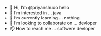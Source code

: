 - 👋 Hi, I’m @priyanshuoo hello
- 👀 I’m interested in ... java
- 🌱 I’m currently learning ... nothing
- 💞️ I’m looking to collaborate on ... devloper
- 📫 How to reach me ... softwere devloper


<!---
priyanshuoo/priyanshuoo is a ✨ special ✨ repository because its `README.md` (this file) appears on your GitHub profile.
You can click the Preview link to take a look at your changes.
--->
